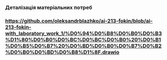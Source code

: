 ### Деталізація матеріальних потреб
### https://github.com/oleksandrblazhko/ai-213-fokin/blob/ai-213-fokin-with_laboratory_work_1/%D0%94%D0%B8%D0%B0%D0%B3%D1%80%D0%B0%D0%BC%D0%BC%D0%B0%20%D0%B1%D0%B5%D0%B7%20%D0%BD%D0%B0%D0%B7%D0%B2%D0%B0%D0%BD%D0%B8%D1%8F.drawio
